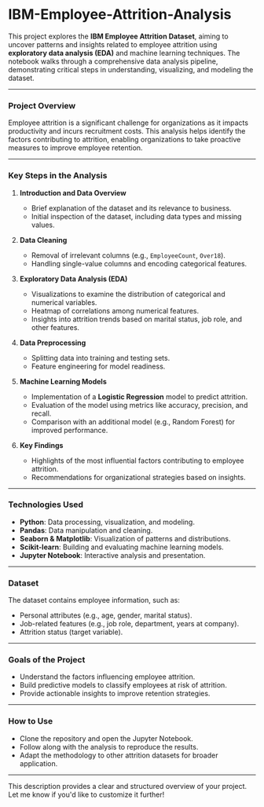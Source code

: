 # IBM-Employee-Attrition-Analysis

This project explores the **IBM Employee Attrition Dataset**, aiming to uncover patterns and insights related to employee attrition using **exploratory data analysis (EDA)** and machine learning techniques. The notebook walks through a comprehensive data analysis pipeline, demonstrating critical steps in understanding, visualizing, and modeling the dataset.

---

### **Project Overview**
Employee attrition is a significant challenge for organizations as it impacts productivity and incurs recruitment costs. This analysis helps identify the factors contributing to attrition, enabling organizations to take proactive measures to improve employee retention.

---

### **Key Steps in the Analysis**

1. **Introduction and Data Overview**
   - Brief explanation of the dataset and its relevance to business.
   - Initial inspection of the dataset, including data types and missing values.

2. **Data Cleaning**
   - Removal of irrelevant columns (e.g., `EmployeeCount`, `Over18`).
   - Handling single-value columns and encoding categorical features.

3. **Exploratory Data Analysis (EDA)**
   - Visualizations to examine the distribution of categorical and numerical variables.
   - Heatmap of correlations among numerical features.
   - Insights into attrition trends based on marital status, job role, and other features.

4. **Data Preprocessing**
   - Splitting data into training and testing sets.
   - Feature engineering for model readiness.

5. **Machine Learning Models**
   - Implementation of a **Logistic Regression** model to predict attrition.
   - Evaluation of the model using metrics like accuracy, precision, and recall.
   - Comparison with an additional model (e.g., Random Forest) for improved performance.

6. **Key Findings**
   - Highlights of the most influential factors contributing to employee attrition.
   - Recommendations for organizational strategies based on insights.

---

### **Technologies Used**
- **Python**: Data processing, visualization, and modeling.
- **Pandas**: Data manipulation and cleaning.
- **Seaborn & Matplotlib**: Visualization of patterns and distributions.
- **Scikit-learn**: Building and evaluating machine learning models.
- **Jupyter Notebook**: Interactive analysis and presentation.

---

### **Dataset**
The dataset contains employee information, such as:
- Personal attributes (e.g., age, gender, marital status).
- Job-related features (e.g., job role, department, years at company).
- Attrition status (target variable).

---

### **Goals of the Project**
- Understand the factors influencing employee attrition.
- Build predictive models to classify employees at risk of attrition.
- Provide actionable insights to improve retention strategies.

---

### **How to Use**
- Clone the repository and open the Jupyter Notebook.
- Follow along with the analysis to reproduce the results.
- Adapt the methodology to other attrition datasets for broader application.

---

This description provides a clear and structured overview of your project. Let me know if you'd like to customize it further!
